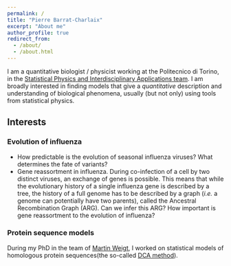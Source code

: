 ```yaml
---
permalink: /
title: "Pierre Barrat-Charlaix"
excerpt: "About me"
author_profile: true
redirect_from: 
  - /about/
  - /about.html
---
```


I am a quantitative biologist / physicist working at the Politecnico di Torino, in the [Statistical Physics and Interdisciplinary Applications team](https://www.disat.polito.it/research/research_groups/cmpcs/statistical_physics_and_interdisciplinary_applications). I am broadly interested in finding models that give a *quantitative* description and understanding of biological phenomena, usually (but not only) using tools from statistical physics. 

## Interests
### Evolution of influenza 
- How predictable is the evolution of seasonal influenza viruses? What determines the fate of variants? 
- Gene reassortment in influenza. During co-infection of a cell by two distinct viruses, an exchange of genes is possible. This means that while the evolutionary history of a single influenza gene is described by a tree, the history of a full genome has to be described by a graph (*i.e.* a genome can potentially have two parents), called the Ancestral Recombination Graph (ARG). 
  Can we infer this ARG? How important is gene reassortment to the evolution of influenza? 

### Protein sequence models
During my PhD in the team of [Martin Weigt](http://www.lcqb.upmc.fr/StatGenomicsBiolPhys), I worked on statistical models of homologous protein sequences(the so-called [DCA method](https://en.wikipedia.org/wiki/Direct_coupling_analysis)).  
